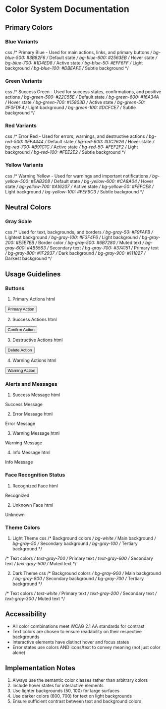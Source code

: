 # Color System Documentation

## Primary Colors

### Blue Variants
  css
/* Primary Blue - Used for main actions, links, and primary buttons */
bg-blue-500: #3B82F6  /* Default state */
bg-blue-600: #2563EB  /* Hover state */
bg-blue-700: #1D4ED8  /* Active state */
bg-blue-50:  #EFF6FF  /* Light background */
bg-blue-100: #DBEAFE  /* Subtle background */
  

### Green Variants
  css
/* Success Green - Used for success states, confirmations, and positive actions */
bg-green-500: #22C55E  /* Default state */
bg-green-600: #16A34A  /* Hover state */
bg-green-700: #15803D  /* Active state */
bg-green-50:  #F0FDF4  /* Light background */
bg-green-100: #DCFCE7  /* Subtle background */
  

### Red Variants
  css
/* Error Red - Used for errors, warnings, and destructive actions */
bg-red-500: #EF4444  /* Default state */
bg-red-600: #DC2626  /* Hover state */
bg-red-700: #B91C1C  /* Active state */
bg-red-50:  #FEF2F2  /* Light background */
bg-red-100: #FEE2E2  /* Subtle background */
  

### Yellow Variants
  css
/* Warning Yellow - Used for warnings and important notifications */
bg-yellow-500: #EAB308  /* Default state */
bg-yellow-600: #CA8A04  /* Hover state */
bg-yellow-700: #A16207  /* Active state */
bg-yellow-50:  #FEFCE8  /* Light background */
bg-yellow-100: #FEF9C3  /* Subtle background */
  

## Neutral Colors

### Gray Scale
  css
/* Used for text, backgrounds, and borders */
bg-gray-50:  #F9FAFB  /* Lightest background */
bg-gray-100: #F3F4F6  /* Light background */
bg-gray-200: #E5E7EB  /* Border color */
bg-gray-500: #6B7280  /* Muted text */
bg-gray-600: #4B5563  /* Secondary text */
bg-gray-700: #374151  /* Primary text */
bg-gray-800: #1F2937  /* Dark background */
bg-gray-900: #111827  /* Darkest background */
  

## Usage Guidelines

### Buttons

1. Primary Actions
  html
<button class="bg-blue-500 hover:bg-blue-600 text-white">
    Primary Action
</button>
  

2. Success Actions
  html
<button class="bg-green-500 hover:bg-green-600 text-white">
    Confirm Action
</button>
  

3. Destructive Actions
  html
<button class="bg-red-500 hover:bg-red-600 text-white">
    Delete Action
</button>
  

4. Warning Actions
  html
<button class="bg-yellow-500 hover:bg-yellow-600 text-white">
    Warning Action
</button>
  

### Alerts and Messages

1. Success Message
  html
<div class="bg-green-50 border border-green-400 text-green-700">
    Success Message
</div>
  

2. Error Message
  html
<div class="bg-red-50 border border-red-400 text-red-700">
    Error Message
</div>
  

3. Warning Message
  html
<div class="bg-yellow-50 border border-yellow-400 text-yellow-700">
    Warning Message
</div>
  

4. Info Message
  html
<div class="bg-blue-50 border border-blue-400 text-blue-700">
    Info Message
</div>
  

### Face Recognition Status

1. Recognized Face
  html
<div class="border-green-400 bg-green-50">
    <span class="text-green-700">Recognized</span>
</div>
  

2. Unknown Face
  html
<div class="border-red-400 bg-red-50">
    <span class="text-red-700">Unknown</span>
</div>
  

### Theme Colors

1. Light Theme
  css
/* Background colors */
bg-white        /* Main background */
bg-gray-50      /* Secondary background */
bg-gray-100     /* Tertiary background */

/* Text colors */
text-gray-700   /* Primary text */
text-gray-600   /* Secondary text */
text-gray-500   /* Muted text */
  

2. Dark Theme
  css
/* Background colors */
bg-gray-900     /* Main background */
bg-gray-800     /* Secondary background */
bg-gray-700     /* Tertiary background */

/* Text colors */
text-white      /* Primary text */
text-gray-200   /* Secondary text */
text-gray-300   /* Muted text */
  

## Accessibility

- All color combinations meet WCAG 2.1 AA standards for contrast
- Text colors are chosen to ensure readability on their respective backgrounds
- Interactive elements have distinct hover and focus states
- Error states use colors AND icons/text to convey meaning (not just color alone)

## Implementation Notes

1. Always use the semantic color classes rather than arbitrary colors
2. Include hover states for interactive elements
3. Use lighter backgrounds (50, 100) for large surfaces
4. Use darker colors (600, 700) for text on light backgrounds
5. Ensure sufficient contrast between text and background colors